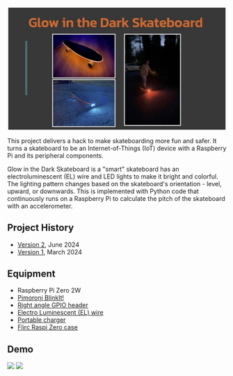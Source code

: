 <p align="center">
  <img src="images/logo.jpg" width="500">
</p>

This project delivers a hack to make skateboarding more fun and safer. It turns a skateboard to be an Internet-of-Things (IoT) device with a Raspberry Pi and its peripheral components.

Glow in the Dark Skateboard is a "smart" skateboard has an electroluminescent (EL) wire and LED lights to make it bright and colorful. The lighting pattern changes based on the skateboard's orientation - level, upward, or downwards. This is implemented with Python code that continuously runs on a Raspberry Pi to calculate the pitch of the skateboard with an accelerometer. 

## Project History

* [Version 2](https://docs.google.com/presentation/d/1M-zgE1pgPR6p0w8Frr0oSDhFO8sPquiY3voL5hAn7Dk/edit?usp=sharing), June 2024
* [Version 1](https://docs.google.com/presentation/d/1NfC7M3Dkek9KYUD8xchcYe5VzVfrLYgeA9-4y5RsKxc/edit?usp=sharing), March 2024

## Equipment

- Raspberry Pi Zero 2W
- [Pimoroni BlinkIt!](https://shop.pimoroni.com/products/blinkt)
- [Right angle GPIO header](https://www.amazon.com/dp/B08GC18NMK)
- [Electro Luminescent (EL) wire](https://www.adafruit.com/product/586)
- [Portable charger](https://www.amazon.com/dp/B082X53VDL/)
- [Flirc Raspi Zero case](https://www.amazon.com/dp/B08837L144)

## Demo

<img src="https://github.com/HSSBoston/skateboard/assets/74394277/6715e725-39fc-4ab6-be48-b868e4b46cbb" width="250">

<img src="https://github.com/HSSBoston/skateboard/assets/74394277/33ecd355-4d08-40e5-8ded-79be09db49d3" width="250">





